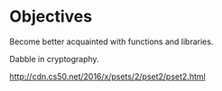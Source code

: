 # Objectives

Become better acquainted with functions and libraries.

Dabble in cryptography.

http://cdn.cs50.net/2016/x/psets/2/pset2/pset2.html
